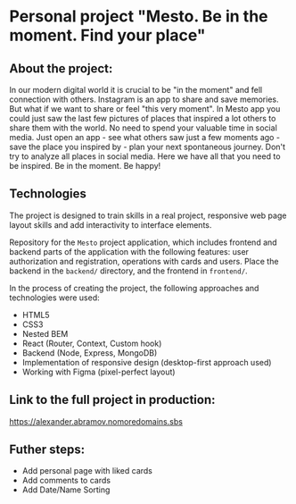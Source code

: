 # Personal project "Mesto. Be in the moment. Find your place"

## About the project:
In our modern digital world it is crucial to be "in the moment" and fell connection with others. Instagram is an app to share and save memories. But what if we want to share or feel "this very moment". In Mesto app you could just saw the last few pictures of places that inspired a lot others to share them with the world. No need to spend your valuable time in social media. Just open an app - see what others saw just a few moments ago - save the place you inspired by - plan your next spontaneous journey. Don't try to analyze all places in social media. Here we have all that you need to be inspired. Be in the moment. Be happy!

## Technologies
The project is designed to train skills in a real project, responsive web page layout skills and add interactivity to interface elements.

Repository for the `Mesto` project application, which includes frontend and backend parts of the application with the following features: user authorization and registration, operations with cards and users. Place the backend in the `backend/` directory, and the frontend in `frontend/`.

In the process of creating the project, the following approaches and technologies were used:
* HTML5
* CSS3
* Nested BEM
* React (Router, Context, Custom hook)
* Backend (Node, Express, MongoDB)
* Implementation of responsive design (desktop-first approach used)
* Working with Figma (pixel-perfect layout)

## Link to the full project in production:
https://alexander.abramov.nomoredomains.sbs 

## Futher steps:
* Add personal page with liked cards
* Add comments to cards
* Add Date/Name Sorting
